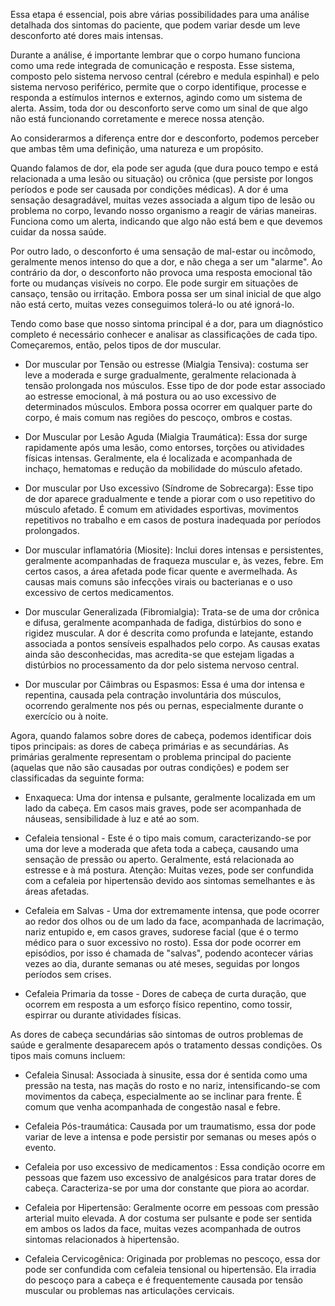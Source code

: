 Essa etapa é essencial, pois abre várias possibilidades para uma análise detalhada dos sintomas do paciente, que podem variar desde um leve desconforto até dores mais intensas.

Durante a análise, é importante lembrar que o corpo humano funciona como uma rede integrada de comunicação e resposta. Esse sistema, composto pelo sistema nervoso central (cérebro e medula espinhal) e pelo sistema nervoso periférico, permite que o corpo identifique, processe e responda a estímulos internos e externos, agindo como um sistema de alerta. Assim, toda dor ou desconforto serve como um sinal de que algo não está funcionando corretamente e merece nossa atenção.

Ao considerarmos a diferença entre dor e desconforto, podemos perceber que ambas têm uma definição, uma natureza e um propósito.

Quando falamos de dor, ela pode ser aguda (que dura pouco tempo e está relacionada a uma lesão ou situação) ou crônica (que persiste por longos períodos e pode ser causada por condições médicas). A dor é uma sensação desagradável, muitas vezes associada a algum tipo de lesão ou problema no corpo, levando nosso organismo a reagir de várias maneiras. Funciona como um alerta, indicando que algo não está bem e que devemos cuidar da nossa saúde.

Por outro lado, o desconforto é uma sensação de mal-estar ou incômodo, geralmente menos intenso do que a dor, e não chega a ser um "alarme". Ao contrário da dor, o desconforto não provoca uma resposta emocional tão forte ou mudanças visíveis no corpo. Ele pode surgir em situações de cansaço, tensão ou irritação. Embora possa ser um sinal inicial de que algo não está certo, muitas vezes conseguimos tolerá-lo ou até ignorá-lo.

Tendo como base que nosso sintoma principal é a dor, para um diagnóstico completo é necessário conhecer e analisar as classificações de cada tipo. Começaremos, então, pelos tipos de dor muscular.

- Dor muscular por Tensão ou estresse (Mialgia Tensiva): costuma ser leve a moderada e surge gradualmente, geralmente relacionada à tensão prolongada nos músculos. Esse tipo de dor pode estar associado ao estresse emocional, à má postura ou ao uso excessivo de determinados músculos. Embora possa ocorrer em qualquer parte do corpo, é mais comum nas regiões do pescoço, ombros e costas.

- Dor Muscular por Lesão Aguda (Mialgia Traumática): Essa dor surge rapidamente após uma lesão, como entorses, torções ou atividades físicas intensas. Geralmente, ela é localizada e acompanhada de inchaço, hematomas e redução da mobilidade do músculo afetado.

- Dor muscular por Uso excessivo (Síndrome de Sobrecarga): Esse tipo de dor aparece gradualmente e tende a piorar com o uso repetitivo do músculo afetado. É comum em atividades esportivas, movimentos repetitivos no trabalho e em casos de postura inadequada por períodos prolongados.

- Dor muscular inflamatória (Miosite):  Inclui dores intensas e persistentes, geralmente acompanhadas de fraqueza muscular e, às vezes, febre. Em certos casos, a área afetada pode ficar quente e avermelhada. As causas mais comuns são infecções virais ou bacterianas e o uso excessivo de certos medicamentos.

- Dor muscular Generalizada (Fibromialgia): Trata-se de uma dor crônica e difusa, geralmente acompanhada de fadiga, distúrbios do sono e rigidez muscular. A dor é descrita como profunda e latejante, estando associada a pontos sensíveis espalhados pelo corpo. As causas exatas ainda são desconhecidas, mas acredita-se que estejam ligadas a distúrbios no processamento da dor pelo sistema nervoso central.

- Dor muscular por Câimbras ou Espasmos: Essa é uma dor intensa e repentina, causada pela contração involuntária dos músculos, ocorrendo geralmente nos pés ou pernas, especialmente durante o exercício ou à noite.

Agora, quando falamos sobre dores de cabeça, podemos identificar dois tipos principais: as dores de cabeça primárias e as secundárias. As primárias geralmente representam o problema principal do paciente (aquelas que não são causadas por outras condições) e podem ser classificadas da seguinte forma:

- Enxaqueca: Uma dor intensa e pulsante, geralmente localizada em um lado da cabeça. Em casos mais graves, pode ser acompanhada de náuseas, sensibilidade à luz e até ao som.

- Cefaleia tensional - Este é o tipo mais comum, caracterizando-se por uma dor leve a moderada que afeta toda a cabeça, causando uma sensação de pressão ou aperto. Geralmente, está relacionada ao estresse e à má postura.  Atenção: Muitas vezes, pode ser confundida com a cefaleia por hipertensão devido aos sintomas semelhantes e às áreas afetadas.

- Cefaleia em Salvas - Uma dor extremamente intensa, que pode ocorrer ao redor dos olhos ou de um lado da face, acompanhada de lacrimação, nariz entupido e, em casos graves, sudorese facial (que é o termo médico para o suor excessivo no rosto). Essa dor pode ocorrer em episódios, por isso é chamada de "salvas", podendo acontecer várias vezes ao dia, durante semanas ou até meses, seguidas por longos períodos sem crises.

- Cefaleia Primaria da tosse - Dores de cabeça de curta duração, que ocorrem em resposta a um esforço físico repentino, como tossir, espirrar ou durante atividades físicas.

As dores de cabeça secundárias são sintomas de outros problemas de saúde e geralmente desaparecem após o tratamento dessas condições. Os tipos mais comuns incluem:

- Cefaleia Sinusal: Associada à sinusite, essa dor é sentida como uma pressão na testa, nas maçãs do rosto e no nariz, intensificando-se com movimentos da cabeça, especialmente ao se inclinar para frente. É comum que venha acompanhada de congestão nasal e febre.

- Cefaleia Pós-traumática: Causada por um traumatismo, essa dor pode variar de leve a intensa e pode persistir por semanas ou meses após o evento.

- Cefaleia por uso excessivo de medicamentos : Essa condição ocorre em pessoas que fazem uso excessivo de analgésicos para tratar dores de cabeça. Caracteriza-se por uma dor constante que piora ao acordar.

- Cefaleia por Hipertensão: Geralmente ocorre em pessoas com pressão arterial muito elevada. A dor costuma ser pulsante e pode ser sentida em ambos os lados da face, muitas vezes acompanhada de outros sintomas relacionados à hipertensão.

- Cefaleia Cervicogênica: Originada por problemas no pescoço, essa dor pode ser confundida com cefaleia tensional ou hipertensão. Ela irradia do pescoço para a cabeça e é frequentemente causada por tensão muscular ou problemas nas articulações cervicais.





